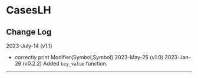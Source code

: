 # CasesLH

## Change Log

2023-July-14 (v1.1)
- correctly print Modifier{Symbol,Symbol}
2023-May-25 (v1.0)
2023-Jan-26 (v0.2.2)
Added `key_value` function.

-----------------